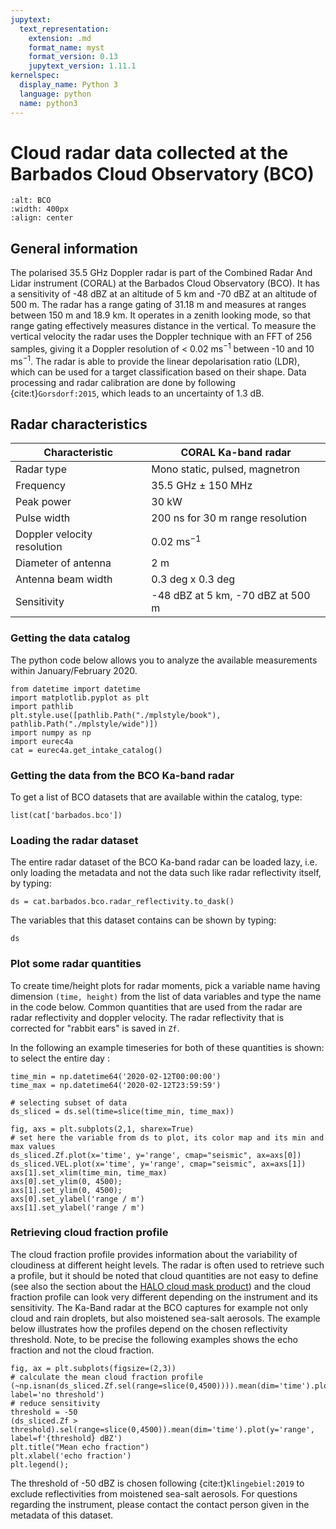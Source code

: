 ```yaml
---
jupytext:
  text_representation:
    extension: .md
    format_name: myst
    format_version: 0.13
    jupytext_version: 1.11.1
kernelspec:
  display_name: Python 3
  language: python
  name: python3
---
```


# Cloud radar data collected at the Barbados Cloud Observatory (BCO)

```{figure} figures/coral_radar.jpg
:alt: BCO
:width: 400px
:align: center
```

## General information

The polarised 35.5 GHz Doppler radar is part of the Combined Radar And Lidar instrument (CORAL) at the Barbados Cloud Observatory (BCO). It has a sensitivity of -48 dBZ at an altitude of 5 km and -70 dBZ at an altitude of 500 m. The radar has a range gating of 31.18 m and measures at ranges between 150 m and 18.9 km. It operates in a zenith looking mode, so that range gating effectively measures distance in the vertical. To measure the vertical velocity the radar uses the Doppler technique with an FFT of 256 samples, giving it a Doppler resolution of < 0.02 ms$^{-1}$ between -10 and 10 ms$^{-1}$. The radar is able to provide the linear depolarisation ratio (LDR), which can be used for a target classification based on their shape. Data processing and radar calibration are done by following {cite:t}`Gorsdorf:2015`, which leads to an uncertainty of 1.3 dB.

## Radar characteristics

| Characteristic              | CORAL Ka-band radar                 |
| --------------------------- | ------------------------------------|
| Radar type                  |  Mono static, pulsed, magnetron     |
| Frequency                   |  35.5 GHz $\pm$ 150 MHz             |
| Peak power                  |  30 kW                              |
| Pulse width                 |  200 ns for 30 m range resolution   |
| Doppler velocity resolution |  0.02 ms$^{-1}$                     |
| Diameter of antenna         |  2 m                                |
| Antenna beam width          |  0.3 deg x 0.3 deg                  |
| Sensitivity                 |  -48 dBZ at 5 km, -70 dBZ at 500 m  |

### Getting the data catalog

The python code below allows you to analyze the available measurements within January/February 2020.

```{code-cell} ipython3
from datetime import datetime
import matplotlib.pyplot as plt
import pathlib
plt.style.use([pathlib.Path("./mplstyle/book"), pathlib.Path("./mplstyle/wide")])
import numpy as np
import eurec4a
cat = eurec4a.get_intake_catalog()
```

### Getting the data from the BCO Ka-band radar
To get a list of BCO datasets that are available within the catalog, type:

```{code-cell} ipython3
list(cat['barbados.bco'])
```

### Loading the radar dataset
The entire radar dataset of the BCO Ka-band radar can be loaded lazy, i.e. only loading the metadata and not the data such like radar reflectivity itself, by typing:

```{code-cell} ipython3
ds = cat.barbados.bco.radar_reflectivity.to_dask()
```

The variables that this dataset contains can be shown by typing:

```{code-cell} ipython3
ds
```

### Plot some radar quantities
To create time/height plots for radar moments, pick a variable name having dimension `(time, height)` from the list of data variables and type the name in the code below. Common quantities that are used from the radar are radar reflectivity and doppler velocity. The radar reflectivity that is corrected for "rabbit ears" is saved in `Zf`.

In the following an example timeseries for both of these quantities is shown:
to select the entire day :
```{code-cell} ipython3
time_min = np.datetime64('2020-02-12T00:00:00')
time_max = np.datetime64('2020-02-12T23:59:59')

# selecting subset of data
ds_sliced = ds.sel(time=slice(time_min, time_max))
```

```{code-cell} ipython3
fig, axs = plt.subplots(2,1, sharex=True)
# set here the variable from ds to plot, its color map and its min and max values
ds_sliced.Zf.plot(x='time', y='range', cmap="seismic", ax=axs[0])
ds_sliced.VEL.plot(x='time', y='range', cmap="seismic", ax=axs[1])
axs[1].set_xlim(time_min, time_max)
axs[0].set_ylim(0, 4500);
axs[1].set_ylim(0, 4500);
axs[0].set_ylabel('range / m')
axs[1].set_ylabel('range / m')
```

### Retrieving cloud fraction profile
The cloud fraction profile provides information about the variability of cloudiness at different height levels. The radar is often used to retrieve such a profile, but it should be noted that cloud quantities are not easy to define (see also the section about the [HALO cloud mask product](cloudmasks.md)) and the cloud fraction profile can look very different depending on the instrument and its sensitivity. The Ka-Band radar at the BCO captures for example not only cloud and rain droplets, but also moistened sea-salt aerosols. The example below illustrates how the profiles depend on the chosen reflectivity threshold. Note, to be precise the following examples shows the echo fraction and not the cloud fraction.

```{code-cell} ipython3
fig, ax = plt.subplots(figsize=(2,3))
# calculate the mean cloud fraction profile
(~np.isnan(ds_sliced.Zf.sel(range=slice(0,4500)))).mean(dim='time').plot(y='range', label='no threshold')
# reduce sensitivity
threshold = -50
(ds_sliced.Zf > threshold).sel(range=slice(0,4500)).mean(dim='time').plot(y='range', label=f'{threshold} dBZ')
plt.title("Mean echo fraction")
plt.xlabel('echo fraction')
plt.legend();
```

The threshold of -50 dBZ is chosen following {cite:t}`Klingebiel:2019` to exclude reflectivities from moistened sea-salt aerosols.
For questions regarding the instrument, please contact the contact person given in the metadata of this dataset.
